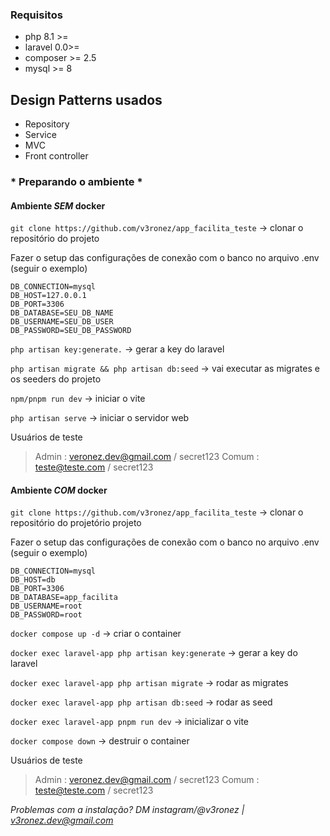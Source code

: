 ### Requisitos

- php 8.1 >=
- laravel 0.0>=
- composer >= 2.5
- mysql >= 8

## Design Patterns usados

- Repository
- Service
- MVC
- Front controller

###        * Preparando o ambiente *

#### Ambiente *SEM* docker

`git clone https://github.com/v3ronez/app_facilita_teste` → clonar o repositório do projeto

Fazer o setup das configurações de conexão com o banco no arquivo .env (seguir o exemplo)

```
DB_CONNECTION=mysql
DB_HOST=127.0.0.1
DB_PORT=3306
DB_DATABASE=SEU_DB_NAME
DB_USERNAME=SEU_DB_USER
DB_PASSWORD=SEU_DB_PASSWORD
```
`php artisan key:generate.` → gerar a key do laravel

`php artisan migrate && php artisan db:seed` -> vai executar as migrates e os seeders do projeto

`npm/pnpm run dev` -> iniciar o vite

`php artisan serve` -> iniciar o servidor web

Usuários de teste
> Admin : veronez.dev@gmail.com / secret123
> Comum : teste@teste.com / secret123

#### Ambiente *COM* docker

`git clone https://github.com/v3ronez/app_facilita_teste` → clonar o repositório do projetório projeto

Fazer o setup das configurações de conexão com o banco no arquivo .env (seguir o exemplo)

```
DB_CONNECTION=mysql
DB_HOST=db
DB_PORT=3306
DB_DATABASE=app_facilita
DB_USERNAME=root
DB_PASSWORD=root
```

`docker compose up -d` → criar o container

`docker exec laravel-app php artisan key:generate` → gerar a key do laravel

`docker exec laravel-app php artisan migrate` → rodar as migrates

`docker exec laravel-app php artisan db:seed` → rodar as seed

`docker exec laravel-app pnpm run dev` → inicializar o vite

`docker compose down` → destruir o container

Usuários de teste
> Admin : veronez.dev@gmail.com / secret123
> Comum : teste@teste.com / secret123


*Problemas com a instalação? DM instagram/@v3ronez | v3ronez.dev@gmail.com*
